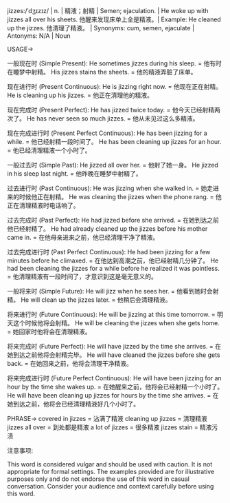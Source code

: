 jizzes:/ˈdʒɪzɪz/ | n. | 精液；射精 | Semen; ejaculation. | He woke up with jizzes all over his sheets. 他醒来发现床单上全是精液。|  Example: He cleaned up the jizzes. 他清理了精液。 | Synonyms: cum, semen, ejaculate | Antonyms: N/A | Noun


USAGE->

一般现在时 (Simple Present):
He sometimes jizzes during his sleep. = 他有时在睡梦中射精。
His jizzes stains the sheets. = 他的精液弄脏了床单。

现在进行时 (Present Continuous):
He is jizzing right now. = 他现在正在射精。
He is cleaning up his jizzes. = 他正在清理他的精液。

现在完成时 (Present Perfect):
He has jizzed twice today. = 他今天已经射精两次了。
He has never seen so much jizzes. = 他从未见过这么多精液。

现在完成进行时 (Present Perfect Continuous):
He has been jizzing for a while. = 他已经射精一段时间了。
He has been cleaning up jizzes for an hour. = 他已经清理精液一个小时了。

一般过去时 (Simple Past):
He jizzed all over her. = 他射了她一身。
He jizzed in his sleep last night. = 他昨晚在睡梦中射精了。

过去进行时 (Past Continuous):
He was jizzing when she walked in. = 她走进来的时候他正在射精。
He was cleaning the jizzes when the phone rang. = 他正在清理精液时电话响了。

过去完成时 (Past Perfect):
He had jizzed before she arrived. = 在她到达之前他已经射精了。
He had already cleaned up the jizzes before his mother came in. = 在他母亲进来之前，他已经清理干净了精液。

过去完成进行时 (Past Perfect Continuous):
He had been jizzing for a few minutes before he climaxed. = 在他达到高潮之前，他已经射精几分钟了。
He had been cleaning the jizzes for a while before he realized it was pointless. = 他清理精液有一段时间了，才意识到这是毫无意义的。

一般将来时 (Simple Future):
He will jizz when he sees her. = 他看到她时会射精。
He will clean up the jizzes later. = 他稍后会清理精液。

将来进行时 (Future Continuous):
He will be jizzing at this time tomorrow. = 明天这个时候他将会射精。
He will be cleaning the jizzes when she gets home. = 她回家时他将会在清理精液。

将来完成时 (Future Perfect):
He will have jizzed by the time she arrives. = 在她到达之前他将会射精完毕。
He will have cleaned the jizzes before she gets back. = 在她回来之前，他将会清理干净精液。

将来完成进行时 (Future Perfect Continuous):
He will have been jizzing for an hour by the time she wakes up. = 在她醒来之前，他将会已经射精一个小时了。
He will have been cleaning up jizzes for hours by the time she arrives. = 在她到达之前，他将会已经清理精液好几个小时了。


PHRASE->
covered in jizzes = 沾满了精液
cleaning up jizzes = 清理精液
jizzes all over = 到处都是精液
a lot of jizzes = 很多精液
jizzes stain = 精液污渍


注意事项:

This word is considered vulgar and should be used with caution.  It is not appropriate for formal settings.  The examples provided are for illustrative purposes only and do not endorse the use of this word in casual conversation.  Consider your audience and context carefully before using this word.
